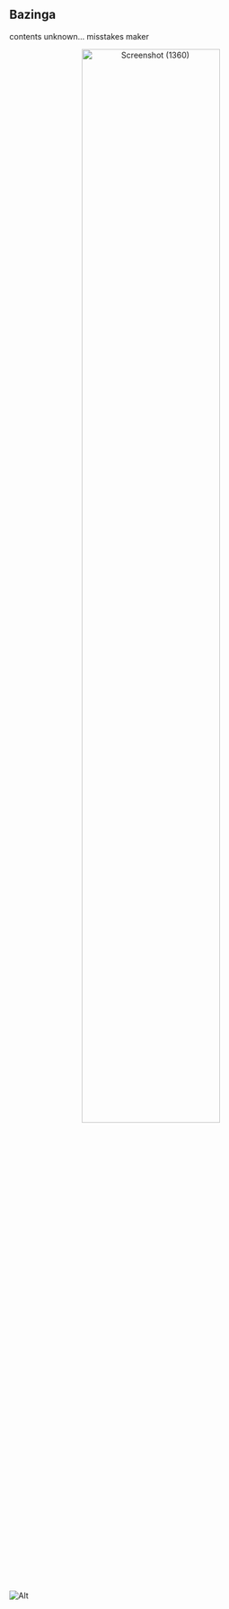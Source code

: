 ## Bazinga
contents unknown...
misstakes maker

<div align="center">
  <img src="https://github.com/user-attachments/assets/2fbed666-2726-4494-91fa-0497743a9d55" alt="Screenshot (1360)" style="width:70%; height:auto;" />
</div>

![Alt](https://repobeats.axiom.co/api/embed/431a07d0bfe331438379af475645347a6f2d6353.svg "Repobeats analytics image")
<!--
**Aravindprime23/Aravindprime23** is a ✨ _special_ ✨ repository because its `README.md` (this file) appears on your GitHub profile.

Here are some ideas to get you started:

- 🔭 I’m currently working on ...
- 🌱 I’m currently learning ...
- 👯 I’m looking to collaborate on ...
- 🤔 I’m looking for help with ...
- 💬 Ask me about ...
- 📫 How to reach me: ...
- 😄 Pronouns: ...
- ⚡ Fun fact: ...
-->
